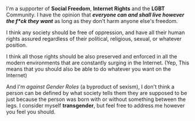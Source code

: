 I'm a supporter of **Social Freedom**, **Internet Rights** and the **LGBT** Community. I have the opinion that _**everyone can and shall live however the f*ck they want**_ as long as they don't harm anyone else's freedom.

I think any society should be free of oppression, and have all their human rights assured regardless of their political, religious, sexual, or whatever position.

I think all those rights should be also preserved and enforced in all the modern environments that are constantly surging in the Internet. (Yep, This means that you should also be able to do whatever you want on the Internet)

And I'm *against Gender Roles* (a byproduct of sexism), I don't think a person can be defined by what society tells them they are supposed to be just because the person was born with or without something between the legs. I consider myself **transgender**, but feel free to address me however you feel you should.
